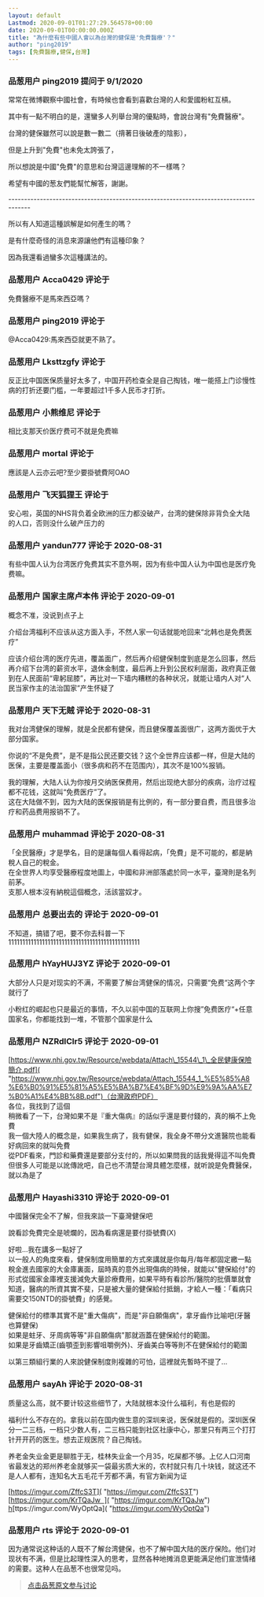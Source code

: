 ```yaml
---
layout: default
Lastmod: 2020-09-01T01:27:29.564578+00:00
date: 2020-09-01T00:00:00.000Z
title: "為什麼有些中國人會以為台灣的健保是'免費醫療'？"
author: "ping2019"
tags: [免費醫療,健保,台灣]
---
```



### 品葱用户 **ping2019** 提问于 9/1/2020
    
常常在微博觀察中國社會，有時候也會看到喜歡台灣的人和愛國粉紅互槓。  
  
其中有一點不明白的是，還蠻多人列舉台灣的優點時，會說台灣有"免費醫療"。  
  
台灣的健保雖然可以說是數一數二（揹著日後破產的陰影），  
  
但是上升到"免費"也未免太誇張了，  
  
所以想說是中國"免費"的意思和台灣這邊理解的不一樣嗎？  
  
希望有中國的葱友們能幫忙解答，謝謝。  
  
\-------------------------------------------------------------------------------------  
  
所以有人知道這種誤解是如何產生的嗎？  
  
是有什麼奇怪的消息來源讓他們有這種印象？  
  
因為我還看過蠻多次這種講法的。
    
                

### 品葱用户 **Acca0429** 评论于 
        
免費醫療不是馬來西亞嗎？
        
                

### 品葱用户 **ping2019** 评论于 
        
@Acca0429:馬來西亞就更不熟了。
        
                

### 品葱用户 **Lksttzgfy** 评论于 
        
反正比中国医保质量好太多了，中国开药检查全是自己掏钱，唯一能搭上门诊慢性病的打折还要门槛，一年要超过1千多人民币才打折。
        
                

### 品葱用户 **小熊维尼** 评论于 
        
相比支那天价医疗费可不就是免费嘛
        
                

### 品葱用户 **mortal** 评论于 
        
應該是人云亦云吧?至少要掛號費阿OAO
        
                

### 品葱用户 **飞天狐狸王** 评论于 
        
安心啦，英国的NHS背负着全欧洲的压力都没破产，台湾的健保除非背负全大陆的人口，否则没什么破产压力的
        
                

### 品葱用户 **yandun777** 评论于 2020-08-31
        
有些中国人认为台湾医疗免费其实不意外啊，因为有些中国人认为中国也是医疗免费嘛。
        
                

### 品葱用户 **国家主席卢本伟** 评论于 2020-09-01
        
概念不准，没说到点子上  
  
介绍台湾福利不应该从这方面入手，不然人家一句话就能呛回来“北韩也是免费医疗”  
  
应该介绍台湾的医疗先进，覆盖面广，然后再介绍健保制度到底是怎么回事，然后再介绍下台湾的薪资水平，退休金制度，最后再上升到公民权利层面，政府真正做到在人民面前“卑躬屈膝”，再比对一下墙内糟糕的各种状况，就能让墙内人对“人民当家作主的法治国家”产生怀疑了
        
                

### 品葱用户 **天下无贼** 评论于 2020-08-31
        
我对台湾健保的理解，就是全民都有健保，而且健保覆盖面很广，这两方面优于大部分国家。  
  
你说的“不是免费”，是不是指公民还要交钱？这个全世界应该都一样，但是大陆的医保，主要是覆盖面小（很多病和药不在范围内），其次不是100%报销。  
  
我的理解，大陆人认为你按月交纳医保费用，然后出现绝大部分的疾病，治疗过程都不花钱，这就叫“免费医疗”了。  
这在大陆做不到，因为大陆的医保报销是有比例的，有一部分要自费，而且很多治疗和药品费用报销不了。
        
                

### 品葱用户 **muhammad** 评论于 2020-08-31
        
「全民醫療」才是學名，目的是讓每個人看得起病，「免費」是不可能的，都是納稅人自己的稅金。  
在全世界人均享受醫療程度地圖上，中國和非洲部落處於同一水平，臺灣則是名列前茅。  
支那人根本沒有納稅這個概念，活該當奴才。
        
                

### 品葱用户 **总要出去的** 评论于 2020-09-01
        
不知道，搞错了吧，要不你去科普一下11111111111111111111111111111111111111111111111
        
                

### 品葱用户 **hYayHUJ3YZ** 评论于 2020-09-01
        
大部分人只是对现实的不满，不需要了解台湾健保的情况，只需要“免费“这两个字就行了  
  
小粉红的崛起也只是最近的事情，不久以前中国的互联网上你搜”免费医疗“+任意国家名，你都能找到一堆，不管那个国家是什么
        
                

### 品葱用户 **NZRdlClr5** 评论于 2020-09-01
        
[https://www.nhi.gov.tw/Resource/webdata/Attach\_15544\_1\_全民健康保險簡介.pdf]( "https://www.nhi.gov.tw/Resource/webdata/Attach_15544_1_%E5%85%A8%E6%B0%91%E5%81%A5%E5%BA%B7%E4%BF%9D%E9%9A%AA%E7%B0%A1%E4%BB%8B.pdf")（台灣政府PDF）  
各位，我找到了這個  
稍微看了一下，台灣如果不是『重大傷病』的話似乎還是要付錢的，真的稱不上免費  
我一個大陸人的概念是，如果我生病了，我有健保，我全身不帶分文進醫院也能看好病回來的就叫免費  
從PDF看來，門診和藥費還是要部分支付的，所以如果問我的話我覺得這不叫免費  
但很多人可能是以訛傳訛吧，自己也不清楚台灣具體怎麼樣，就听說是免費醫保，就以為是了
        
                

### 品葱用户 **Hayashi3310** 评论于 2020-09-01
        
中國醫保完全不了解，但我來談一下臺灣健保吧  
  
說看診免費完全是唬爛的，因為看病還是要付掛號費(X)  
  
好啦...我在講多一點好了  
以一般人的角度來看，健保制度用簡單的方式來講就是你每月/每年都固定繳一點稅金進去國家的大金庫裏面，屆時真的意外出現傷病的時候，就能以"健保給付"的形式從國家金庫裡支援減免大量診療費用，如果平時有看診所/醫院的批價單就會知道，醫病的所資其實不斐，只是被大量的健保給付抵銷，才給人一種：「看病只需要交150NTD的掛號費」的感覺。  
  
健保給付的標準其實不是"重大傷病"，而是"非自願傷病"，拿牙齒作比喻吧(牙醫也算健保)  
如果是蛀牙、牙周病等等"非自願傷病"那就涵蓋在健保給付的範圍。  
如果是牙齒矯正(齒顎歪到影響咀嚼例外)、牙齒美白等等則不在健保給付的範圍  
  
以第三類組行業的人來說健保制度則複雜的可怕，這裡就先暫時不提了...
        
                

### 品葱用户 **sayAh** 评论于 2020-08-31
        
质量这么高，就不要计较这些细节了，大陆就根本没什么福利，有也是假的  
  
福利什么不存在的。拿我以前在国内做生意的深圳来说，医保就是假的。深圳医保分一二三档，一档只少数人有，二三档只能到社区社康中心，那里只有两三个打打针开开药的医生。想去正规医院？自己掏钱。  
  
养老金失业金更是聊胜于无，桂林失业金一个月35，吃屎都不够。上亿人口河南省最发达的郑州养老金就够买一袋最劣质大米的，农村就只有几十块钱，就这还不是人人都有，连知名大五毛花千芳都不满，有官方新闻为证  
  
[https://imgur.com/ZffcS3T]( "https://imgur.com/ZffcS3T")  
[https://imgur.com/KrTQaJw  ]( "https://imgur.com/KrTQaJw")  
[h]( "https://imgur.com/WyOptQa")[ttps://imgur.com/WyOptQa]( "https://imgur.com/WyOptQa")
        
                

### 品葱用户 **rts** 评论于 2020-09-01
        
因为通常说这种话的人既不了解台湾健保，也不了解中国大陆的医疗保险。他们对现状有不满，但是比起理性深入的思考，显然各种地摊消息更能满足他们宣泄情绪的需要。这种人在品葱不也很常见吗。
        
                





> [点击品葱原文参与讨论](https://pincong.rocks/question/30480)

